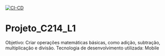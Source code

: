 [![CI-CD](https://github.com/leoclamp/Projeto_C214_L1/actions/workflows/ci_cd.yml/badge.svg)](https://github.com/leoclamp/Projeto_C214_L1/actions/workflows/ci_cd.yml)

# Projeto_C214_L1
Objetivo: Criar operações matemáticas básicas, como adição, subtração, multiplicação e divisão.
Tecnologia de desenvolvimento utilizada: Mobile

